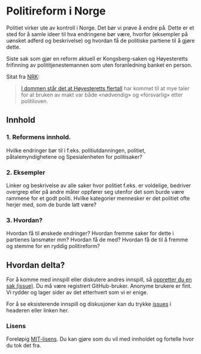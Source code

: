# Politireform i Norge

Politiet virker ute av kontroll i Norge. Det bør vi prøve å endre på. Dette er et sted for å samle ideer til hva endringene bør være, hvorfor (eksempler på uønsket adferd og beskrivelse) og hvordan få de politiske partiene til å gjøre dette.

Siste sak som gjør en reform aktuell er Kongsberg-saken og Høyesteretts frifinning av polititjenestemannen som uten foranledning banket en person.

Sitat fra [NRK](https://www.nrk.no/buskerud/politimann-frifunnet-i-hoyesterett-etter-slagene-pa-kongsberg-1.17126262):

> [I dommen står det at Høyesteretts flertall](https://www.domstol.no/no/hoyesterett/avgjorelser/avgjorelser-2024/hoyesterett---straff/HR-2024-2316-A/) har kommet til at mye taler for at bruken av makt var både «nødvendig» og «forsvarlig» etter politiloven.

## Innhold

### 1. Reformens innhold.

Hvilke endringer bør til i f.eks. politiutdanningen, politiet, påtalemyndighetene og Spesialenheten for politisaker?

### 2. Eksempler

Linker og beskrivelse av alle saker hvor politiet f.eks. er voldelige, bedriver overgrep eller på andre måter oppfører seg utenfor det som burde være rammene for et godt politi. Hvilke kategorier mennesker er det politiet ofte herjer med, som de burde latt være?


### 3. Hvordan?

Hvordan få til ønskede endringer? Hvordan fremme saker for dette i partienes lansmøter mm? Hvordan få de med? Hvordan få de til å fremme og stemme for en ryddig politireform?


## Hvordan delta?

For å komme med innspill eller diskutere andres innspill, så [oppretter du en sak (issue)](https://github.com/eklem/Politireform-i-Norge/issues/new/choose). Du må være registrert GitHub-bruker. Anonyme brukere er fint. Vi rydder og lager sider av det etterhvert som vi er enige.

For å se eksisterende innspill og diskusjoner kan du trykke [issues](https://github.com/eklem/Politireform-i-Norge/issues) i headeren eller linken her.

### Lisens

Foreløpig [MIT-lisens](LICENSE). Du kan gjøre som du vil med innholdet og fortelle hvor du tok det fra.
